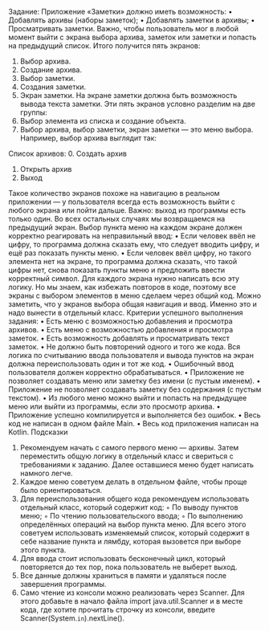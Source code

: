 Задание:
Приложение «Заметки» должно иметь возможность:
• Добавлять архивы (наборы заметок);
• Добавлять заметки в архивы;
• Просматривать заметки.
Важно, чтобы пользователь мог в любой момент выйти с экрана выбора архива, заметок или заметки и попасть на предыдущий список.
Итого получится пять экранов:
1. Выбор архива.
2. Создание архива.
3. Выбор заметки.
4. Создания заметки.
5. Экран заметки. На экране заметки должна быть возможность вывода текста заметки.
Эти пять экранов условно разделим на две группы:
1. Выбор элемента из списка и создание объекта.
2. Выбор архива, выбор заметки, экран заметки — это меню выбора.
Например, выбор архива выглядит так:

Список архивов:
0. Создать архив
1. Открыть архив
2. Выход

Такое количество экранов похоже на навигацию в реальном приложении — у пользователя всегда есть возможность выйти с любого экрана или пойти дальше.
Важно: выход из программы есть только один. Во всех остальных случаях мы возвращаемся на предыдущий экран.
Выбор пункта меню на каждом экране должен корректно реагировать на неправильный ввод:
• Если человек ввёл не цифру, то программа должна сказать ему, что следует вводить цифру, и ещё раз показать пункты меню.
• Если человек ввёл цифру, но такого элемента нет на экране, то программа должна сказать, что такой цифры нет, снова показать пункты меню и предложить ввести корректный символ.
Для каждого экрана нужно написать всю эту логику. Но мы знаем, как избежать повторов в коде, поэтому все экраны с выбором элементов в меню сделаем через общий код.
Можно заметить, что у экранов выбора общая навигация и ввод. Именно это и надо вынести в отдельный класс.
Критерии успешного выполнения задания:
• Есть меню с возможностью добавления и просмотра архивов.
• Есть меню с возможностью добавления и просмотра заметок.
• Есть возможность добавлять и просматривать текст заметок.
• Не должно быть повторений одного и того же кода. Вся логика по считыванию ввода пользователя и вывода пунктов на экран должна переиспользовать один и тот же код.
• Ошибочный ввод пользователя должен корректно обрабатываться.
• Приложение не позволяет создавать меню или заметку без имени (с пустым именем).
• Приложение не позволяет создавать заметку без содержания (с пустым текстом).
• Из любого меню можно выйти и попасть на предыдущее меню или выйти из программы, если это просмотр архива.
• Приложение успешно компилируется и выполняется без ошибок.
• Весь код не написан в одном файле Main.
• Весь код приложения написан на Kotlin.
Подсказки
1. Рекомендуем начать с самого первого меню — архивы. Затем переместить общую логику в отдельный класс и свериться с требованиями к заданию. Далее оставшиеся меню будет написать намного легче.
2. Каждое меню советуем делать в отдельном файле, чтобы проще было ориентироваться.
3. Для переиспользования общего кода рекомендуем использовать отдельный класс, который содержит код:
◦ По выводу пунктов меню;
◦ По чтению пользовательского ввода;
◦ По выполнению определённых операций на выбор пункта меню.
Для всего этого советуем использовать изменяемый список, который содержит в себе название пункта и лямбду, которая вызовется при выборе этого пункта.
4. Для ввода стоит использовать бесконечный цикл, который повторяется до тех пор, пока пользователь не выберет выход.
5. Все данные должны храниться в памяти и удаляться после завершения программы.
6. Само чтение из консоли можно реализовать через Scanner. Для этого добавьте в начало файла import java.util.Scanner и в месте кода, где хотите прочитать строчку из консоли, введите Scanner(System.`in`).nextLine().
